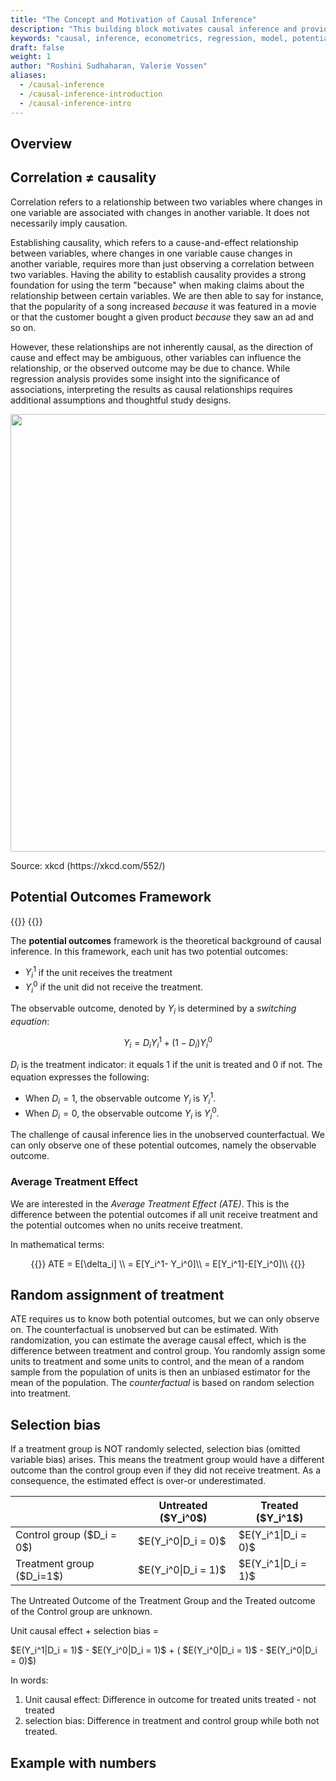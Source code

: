 ```yaml
---
title: "The Concept and Motivation of Causal Inference"
description: "This building block motivates causal inference and provides theoretical background for all the practical methods you can find in this section."
keywords: "causal, inference, econometrics, regression, model, potential, outcomes, framework, treatment, effect, control, ATE, ATT"
draft: false
weight: 1
author: "Roshini Sudhaharan, Valerie Vossen"
aliases:
  - /causal-inference
  - /causal-inference-introduction
  - /causal-inference-intro
---
```


## Overview




## Correlation ≠ causality
Correlation refers to a relationship between two variables where changes in one variable are associated with changes in another variable. It does not necessarily imply causation. 

Establishing causality, which refers to a cause-and-effect relationship between variables, where changes in one variable cause changes in another variable, requires more than just observing a correlation between two variables. Having the ability to establish causality provides a strong foundation for using the term "because" when making claims about the relationship between certain variables. We are then able to say for instance, that the popularity of a song increased *because* it was featured in a movie or that the customer bought a given product *because* they saw an ad and so on. 

However, these relationships are not inherently causal, as the direction of cause and effect may be ambiguous, other variables can influence the relationship, or the observed outcome may be due to chance. While regression analysis provides some insight into the significance of associations, interpreting the results as causal relationships requires additional assumptions and thoughtful study designs.

<p align = "center">
<img src = "../images/corr_cause.png" width="700">
<figcaption> Source: xkcd (https://xkcd.com/552/) </figcaption>
</p>


## Potential Outcomes Framework

{{<katex>}}
{{</katex>}}

The **potential outcomes** framework is the theoretical background of causal inference. In this framework, each unit has two potential outcomes: 
- $Y_i^1$ if the unit receives the treatment
-  $Y_i^0$ if the unit did not receive the treatment.


The observable outcome, denoted by $Y_i$ is determined by a *switching equation*:

$$
Y_i = D_i Y_i^1 +(1-D_i) Y_i^0
$$

$D_i$ is the treatment indicator: it equals $1$ if the unit is treated and $0$ if not. The equation expresses the following:
- When $D_i = 1$, the observable outcome $Y_i$ is $Y_i^1$.
- When $D_i = 0$, the observable outcome $Y_i$ is $Y_i^0$.

The challenge of causal inference lies in the unobserved counterfactual. We can only observe one of these potential outcomes, namely the observable outcome. 


### Average Treatment Effect

We are interested in the *Average Treatment Effect (ATE)*. This is the difference between the potential outcomes if all unit receive treatment and the potential outcomes when no units receive treatment. 

In mathematical terms:

<div style="text-align: center;">
{{<katex>}}
ATE = E[\delta_i] \\
= E[Y_i^1- Y_i^0]\\
= E[Y_i^1]-E[Y_i^0]\\
{{</katex>}}
</div>

## Random assignment of treatment

ATE requires us to know both potential outcomes, but we can only observe on. The counterfactual is unobserved but can be estimated. With randomization, you can estimate the average causal effect, which is the difference between treatment and control group. You randomly assign some units to treatment and some units to control, and the mean of a random sample from the population of units is then an unbiased estimator for the mean of the population. The *counterfactual* is based on random selection into treatment. 

## Selection bias

If a treatment group is NOT randomly selected, selection bias (omitted variable bias) arises. This means the treatment group would have a different outcome than the control group even if they did not receive treatment. As a consequence, the estimated effect is over-or underestimated. 

|                 | Untreated (\$Y_i^0\$)     | Treated (\$Y_i^1\$)     |
| --------------- | ---------------------- | ---------------------- |
| Control group (\$D_i = 0\$)    | \$E(Y_i^0\|D_i = 0)\$   | \$E(Y_i^1\|D_i = 0)\$   |
| Treatment group (\$D_i=1\$)    | \$E(Y_i^0\|D_i = 1)\$   | \$E(Y_i^1\|D_i = 1)\$   |


The Untreated Outcome of the Treatment Group and the Treated outcome of the Control group are unknown. 




Unit causal effect + selection bias = 

\$E(Y_i^1\|D_i = 1)\$  - \$E(Y_i^0\|D_i = 1)\$ + ( \$E(Y_i^0\|D_i = 1)\$ - \$E(Y_i^0\|D_i = 0)\$)


In words:
1. Unit causal effect: Difference in outcome for treated units treated - not treated
2. selection bias: Difference in treatment and control group while both not treated.


## Example with numbers












